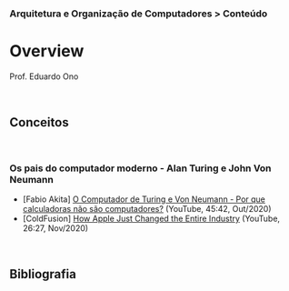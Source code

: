 ### Arquitetura e Organização de Computadores > Conteúdo

# Overview

Prof. Eduardo Ono

<br>

## Conceitos

<br>

### Os pais do computador moderno - Alan Turing e John Von Neumann

* [Fabio Akita] [O Computador de Turing e Von Neumann - Por que calculadoras não são computadores?](https://www.youtube.com/watch?v=G4MvFT8TGII) (YouTube, 45:42, Out/2020)
* [ColdFusion] [How Apple Just Changed the Entire Industry](https://www.youtube.com/watch?v=OuF9weSkS68) (YouTube, 26:27, Nov/2020)

<br>

## Bibliografia

<br>
